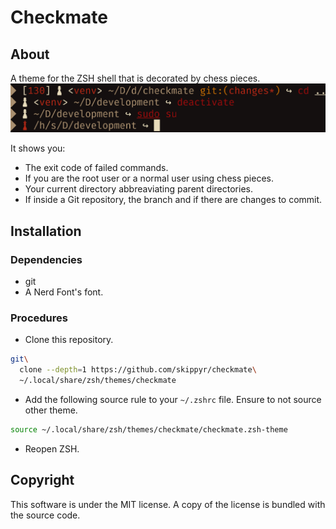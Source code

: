 # Checkmate
## About
A theme for the ZSH shell that is decorated by chess pieces.
![](preview.png)

It shows you:
-   The exit code of failed commands.
-   If you are the root user or a normal user using chess pieces.
-   Your current directory abbreaviating parent directories.
-   If inside a Git repository, the branch and if there are changes to commit.

## Installation
### Dependencies
-   git
-   A Nerd Font's font.

### Procedures
-   Clone this repository.
```bash
git\
  clone --depth=1 https://github.com/skippyr/checkmate\
  ~/.local/share/zsh/themes/checkmate
```

-   Add the following source rule to your `~/.zshrc` file. Ensure to not source
    other theme.

```bash
source ~/.local/share/zsh/themes/checkmate/checkmate.zsh-theme
```

-   Reopen ZSH.

## Copyright
This software is under the MIT license. A copy of the license is bundled with
the source code.
